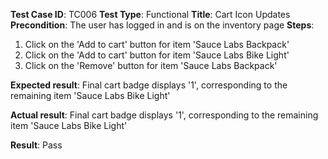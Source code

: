 **Test Case ID**: TC006
**Test Type**: Functional
**Title**: Cart Icon Updates
**Precondition**: The user has logged in and is on the inventory page
**Steps**:
1. Click on the 'Add to cart' button for item 'Sauce Labs Backpack'
2. Click on the 'Add to cart' button for item 'Sauce Labs Bike Light'
3. Click on the 'Remove' button for item 'Sauce Labs Backpack'

**Expected result**: Final cart badge displays '1', corresponding to the remaining item 'Sauce Labs Bike Light'

**Actual result**: Final cart badge displays '1', corresponding to the remaining item 'Sauce Labs Bike Light'

**Result**: Pass